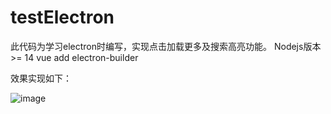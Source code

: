 # testElectron
此代码为学习electron时编写，实现点击加载更多及搜索高亮功能。
Nodejs版本 >= 14
vue add electron-builder

效果实现如下：

![image](https://user-images.githubusercontent.com/98251282/155883270-e0806173-9fc2-4859-a535-3776e8423dbd.png)
